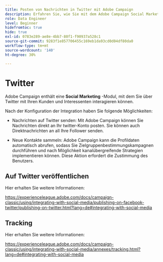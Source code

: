 ```yaml
---
title: Posten von Nachrichten in Twitter mit Adobe Campaign
description: Erfahren Sie, wie Sie mit dem Adobe Campaign Social Marketing-Modul Nachrichten in Twitter posten und Kontaktdaten erfassen können.
role: Data Engineer
level: Beginner
hidefromtoc: true
hide: true
exl-id: 0783e289-ae8e-4bb7-80f1-f90937a528c1
source-git-commit: 9283f1e857706455c169eb1da93cd0d04df80da0
workflow-type: tm+mt
source-wordcount: '140'
ht-degree: 30%

---
```


# Twitter

Adobe Campaign enthält eine **Social Marketing** -Modul, mit dem Sie über Twitter mit Ihren Kunden und Interessenten interagieren können.

Nach der Konfiguration der Integration haben Sie folgende Möglichkeiten:

* Nachrichten auf Twitter senden: Mit Adobe Campaign können Sie Nachrichten direkt an Ihr twitter-Konto posten. Sie können auch Direktnachrichten an all Ihre Follower senden.

* Neue Kontakte sammeln: Adobe Campaign kann die Profildaten automatisch abrufen, sodass Sie Zielgruppenbestimmungskampagnen durchführen und nach Möglichkeit kanalübergreifende Strategien implementieren können. Diese Aktion erfordert die Zustimmung des Benutzers.


## Auf Twitter veröffentlichen

Hier erhalten Sie weitere Informationen:

https://experienceleague.adobe.com/docs/campaign-classic/using/integrating-with-social-media/publishing-on-facebook-twitter/publishing-on-twitter.html?lang=de#integrating-with-social-media


## Tracking

Hier erhalten Sie weitere Informationen:

https://experienceleague.adobe.com/docs/campaign-classic/using/integrating-with-social-media/annexes/tracking.html?lang=de#integrating-with-social-media
